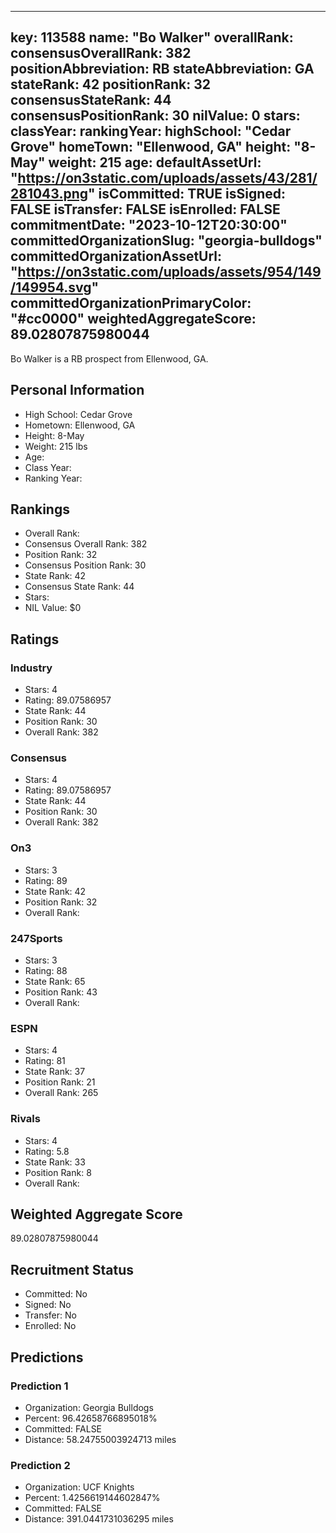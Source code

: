 ---
  key: 113588
  name: "Bo Walker"
  overallRank: 
  consensusOverallRank: 382
  positionAbbreviation: RB
  stateAbbreviation: GA
  stateRank: 42
  positionRank: 32
  consensusStateRank: 44
  consensusPositionRank: 30
  nilValue: 0
  stars: 
  classYear: 
  rankingYear: 
  highSchool: "Cedar Grove"
  homeTown: "Ellenwood, GA"
  height: "8-May"
  weight: 215
  age: 
  defaultAssetUrl: "https://on3static.com/uploads/assets/43/281/281043.png"
  isCommitted: TRUE
  isSigned: FALSE
  isTransfer: FALSE
  isEnrolled: FALSE
  commitmentDate: "2023-10-12T20:30:00"
  committedOrganizationSlug: "georgia-bulldogs"
  committedOrganizationAssetUrl: "https://on3static.com/uploads/assets/954/149/149954.svg"
  committedOrganizationPrimaryColor: "#cc0000"
  weightedAggregateScore: 89.02807875980044
  ---
  
  Bo Walker is a RB prospect from Ellenwood, GA.
  
  ## Personal Information
  - High School: Cedar Grove
  - Hometown: Ellenwood, GA
  - Height: 8-May
  - Weight: 215 lbs
  - Age: 
  - Class Year: 
  - Ranking Year: 
  
  ## Rankings
  - Overall Rank: 
  - Consensus Overall Rank: 382
  - Position Rank: 32
  - Consensus Position Rank: 30
  - State Rank: 42
  - Consensus State Rank: 44
  - Stars: 
  - NIL Value: $0
  
  ## Ratings
  
  ### Industry
  - Stars: 4
  - Rating: 89.07586957
  - State Rank: 44
  - Position Rank: 30
  - Overall Rank: 382
  
  ### Consensus
  - Stars: 4
  - Rating: 89.07586957
  - State Rank: 44
  - Position Rank: 30
  - Overall Rank: 382
  
  ### On3
  - Stars: 3
  - Rating: 89
  - State Rank: 42
  - Position Rank: 32
  - Overall Rank: 
  
  ### 247Sports
  - Stars: 3
  - Rating: 88
  - State Rank: 65
  - Position Rank: 43
  - Overall Rank: 
  
  ### ESPN
  - Stars: 4
  - Rating: 81
  - State Rank: 37
  - Position Rank: 21
  - Overall Rank: 265
  
  ### Rivals
  - Stars: 4
  - Rating: 5.8
  - State Rank: 33
  - Position Rank: 8
  - Overall Rank: 
  
  ## Weighted Aggregate Score
  89.02807875980044
  
  ## Recruitment Status
  - Committed: No
  - Signed: No
  - Transfer: No
  - Enrolled: No
  
  
  
  ## Predictions
  
  ### Prediction 1
  - Organization: Georgia Bulldogs
  - Percent: 96.42658766895018%
  - Committed: FALSE
  - Distance: 58.24755003924713 miles
  
  ### Prediction 2
  - Organization: UCF Knights
  - Percent: 1.4256619144602847%
  - Committed: FALSE
  - Distance: 391.0441731036295 miles
  